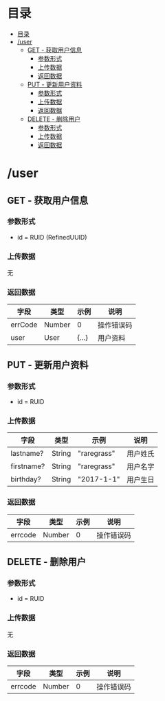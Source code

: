 # 目录
- [目录](#%E7%9B%AE%E5%BD%95)
- [/user](#user)
    - [GET - 获取用户信息](#get---%E8%8E%B7%E5%8F%96%E7%94%A8%E6%88%B7%E4%BF%A1%E6%81%AF)
        - [参数形式](#%E5%8F%82%E6%95%B0%E5%BD%A2%E5%BC%8F)
        - [上传数据](#%E4%B8%8A%E4%BC%A0%E6%95%B0%E6%8D%AE)
        - [返回数据](#%E8%BF%94%E5%9B%9E%E6%95%B0%E6%8D%AE)
    - [PUT - 更新用户资料](#put---%E6%9B%B4%E6%96%B0%E7%94%A8%E6%88%B7%E8%B5%84%E6%96%99)
        - [参数形式](#%E5%8F%82%E6%95%B0%E5%BD%A2%E5%BC%8F)
        - [上传数据](#%E4%B8%8A%E4%BC%A0%E6%95%B0%E6%8D%AE)
        - [返回数据](#%E8%BF%94%E5%9B%9E%E6%95%B0%E6%8D%AE)
    - [DELETE - 删除用户](#delete---%E5%88%A0%E9%99%A4%E7%94%A8%E6%88%B7)
        - [参数形式](#%E5%8F%82%E6%95%B0%E5%BD%A2%E5%BC%8F)
        - [上传数据](#%E4%B8%8A%E4%BC%A0%E6%95%B0%E6%8D%AE)
        - [返回数据](#%E8%BF%94%E5%9B%9E%E6%95%B0%E6%8D%AE)

# /user
## GET - 获取用户信息
### 参数形式
+ id = RUID (RefinedUUID)

### 上传数据
无

### 返回数据
| 字段    | 类型   | 示例  | 说明       |
| ------- | ------ | ----- | ---------- |
| errCode | Number | 0     | 操作错误码 |
| user    | User   | {...} | 用户资料   |

## PUT - 更新用户资料
### 参数形式
+ id = RUID

### 上传数据
| 字段       | 类型   | 示例        | 说明     |
| ---------- | ------ | ----------- | -------- |
| lastname?  | String | "raregrass" | 用户姓氏 |
| firstname? | String | "raregrass" | 用户名字 |
| birthday?  | String | "2017-1-1"  | 用户生日 |

### 返回数据
| 字段    | 类型   | 示例 | 说明       |
| ------- | ------ | ---- | ---------- |
| errcode | Number | 0    | 操作错误码 |

## DELETE - 删除用户
### 参数形式
+ id = RUID

### 上传数据
无

### 返回数据
| 字段    | 类型   | 示例 | 说明       |
| ------- | ------ | ---- | ---------- |
| errcode | Number | 0    | 操作错误码 |
